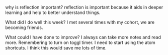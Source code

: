why is reflection important?
reflection is important because it aids in deeper learning and help to better understand things.

What did I do well this week?
I met several times with my cohort, we are becoming friends.

What could I have done to improve?
I always can take more notes and read more. Remembering to turn on toggl timer.
I need to start using the atom shortcuts. I think this would save me lots of time.
